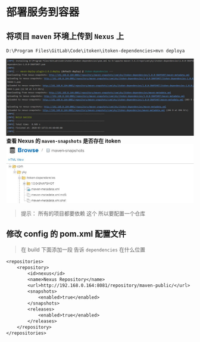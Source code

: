 # **部署服务到容器**

## 将项目 `maven` 环境上传到 `Nexus` 上
```
D:\Program Files\GitLab\Code\itoken\itoken-dependencies>mvn deploya
```
![](/assets/spring-cloud-itoken-prepare/E2ADBF99DC86425E8DA5596558D8E38D.jpg)
**查看 Nexus 的 `maven-snapshots` 是否存在 itoken**
![](/assets/spring-cloud-itoken-prepare/174ACCD25CDA440EB69CF5692941F1FC.jpg)
> 提示：
> 所有的项目都要依赖 这个 所以要配置一个仓库

## 修改 config 的 pom.xml 配置文件
> 在 build 下面添加一段 告诉 `dependencies` 在什么位置
```
<repositories>
    <repository>
        <id>nexus</id>
        <name>Nexus Repository</name>
        <url>http://192.168.0.164:8081/repository/maven-public/</url>
        <snapshots>
            <enabled>true</enabled>
        </snapshots>
        <releases>
            <enabled>true</enabled>
        </releases>
    </repository>
</repositories>
```